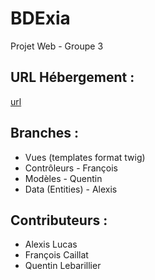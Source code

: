 # BDExia
Projet Web - Groupe 3

## URL Hébergement :
[url](#)

## Branches :
- Vues (templates format twig)
- Contrôleurs - François
- Modèles - Quentin
- Data (Entities) - Alexis

## Contributeurs :
- Alexis Lucas
- François Caillat
- Quentin Lebarillier